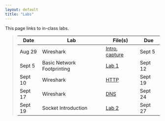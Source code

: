```yaml
---
layout: default
title: "Labs"
---
```


This page links to in-class labs.

>  Date   | Lab | File(s) | Due | 
> ------- | --- | ------- | ----|
> Aug 29  | Wireshark | [Intro](Wireshark_Intro_v7.0.pdf), [capture](wireshark-intro.pcapng) |  Sept 5 |
> Sept 5  | Basic Network Footprinting | [Lab 1](lab01.html) | Sept 12 |
> Sept 10  | Wireshark | [HTTP](Wireshark_HTTP_v7.0.pdf) | Sept 19 |
> Sept 17 | Wireshark | [DNS](Wireshark_DNS_v7.0.pdf) | Sept 24 |
> Sept 19 | Socket Introduction | [Lab 2](lab02.html) | Sept 27 |
